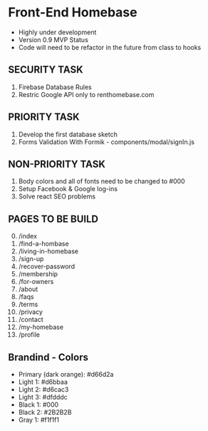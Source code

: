 # Front-End Homebase
 - Highly under development
 - Version 0.9 MVP Status
 - Code will need to be refactor in the future from class to hooks

## SECURITY TASK
  1. Firebase Database Rules
  2. Restric Google API only to renthomebase.com

## PRIORITY TASK
  1. Develop the first database sketch 
  2. Forms Validation With Formik
	- components/modal/signIn.js

## NON-PRIORITY TASK
  1. Body colors and all of fonts need to be changed to #000
  2. Setup Facebook & Google log-ins
  3. Solve react SEO problems

## PAGES TO BE BUILD

  0. /index
  1. /find-a-hombase
  2. /living-in-homebase
  3. /sign-up
  4. /recover-password
  5. /membership
  6. /for-owners
  7. /about
  8. /faqs
  9. /terms
  10. /privacy
  11. /contact
  12. /my-homebase
  13. /profile


## Brandind - Colors
 - Primary (dark orange): #d66d2a
 - Light 1: #d6bbaa
 - Light 2: #d6cac3
 - Light 3: #dfdddc
 - Black 1: #000
 - Black 2: #2B2B2B
 - Gray 1: #f1f1f1


